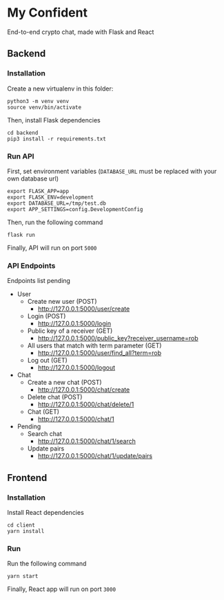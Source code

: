 # My Confident

End-to-end crypto chat, made with Flask and React

## Backend

### Installation

Create a new virtualenv in this folder:
```
python3 -m venv venv
source venv/bin/activate
```

Then, install Flask dependencies
```
cd backend
pip3 install -r requirements.txt
```

### Run API

First, set environment variables (`DATABASE_URL` must be replaced with your own database url)
```
export FLASK_APP=app
export FLASK_ENV=development
export DATABASE_URL=/tmp/test.db
export APP_SETTINGS=config.DevelopmentConfig
```

Then, run the following command
```
flask run
```

Finally, API will run on port `5000`

### API Endpoints
Endpoints list pending
* User
  * Create new user (POST)
    * http://127.0.0.1:5000/user/create
  * Login (POST)
    * http://127.0.0.1:5000/login
  * Public key of a receiver (GET) 
    * http://127.0.0.1:5000/public_key?receiver_username=rob
  * All users that match with term parameter (GET)
    * http://127.0.0.1:5000/user/find_all?term=rob
  * Log out (GET)
    * http://127.0.0.1:5000/logout
* Chat
  * Create a new chat (POST)
    * http://127.0.0.1:5000/chat/create
  * Delete chat (POST)
    * http://127.0.0.1:5000/chat/delete/1
  * Chat (GET)
    * http://127.0.0.1:5000/chat/1
* Pending
    * Search chat
      * http://127.0.0.1:5000/chat/1/search
    * Update pairs
      * http://127.0.0.1:5000/chat/1/update/pairs

## Frontend

### Installation
Install React dependencies
```
cd client
yarn install
```

### Run
Run the following command
```
yarn start 
```

Finally, React app will run on port `3000`
